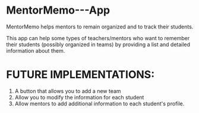 # MentorMemo---App
MentorMemo helps mentors to remain organized and to track their students.

This app can help some types of teachers/mentors who want to remember their students (possibly organized in teams) by providing a list and detailed information about them. 


# FUTURE IMPLEMENTATIONS: 

1. A button that allows you to add a new team
2. Allow you to modify the information for each student
3. Allow mentors to add additional information to each student's profile.
